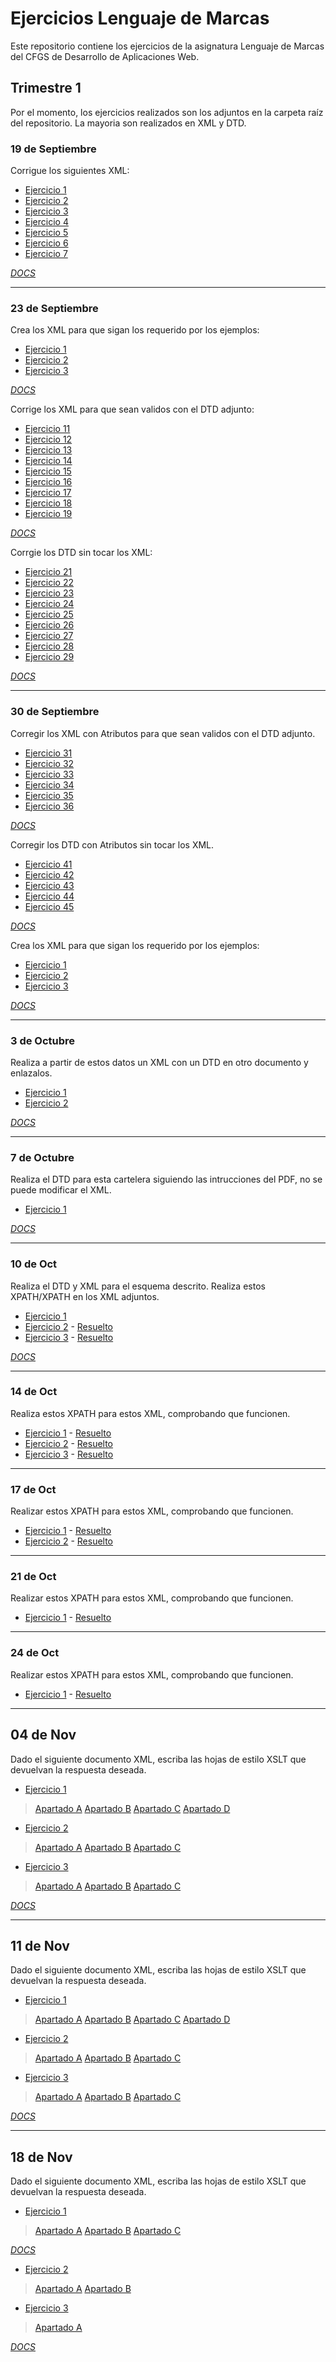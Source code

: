 # Ejercicios Lenguaje de Marcas

Este repositorio contiene los ejercicios de la asignatura Lenguaje de Marcas del CFGS de Desarrollo de Aplicaciones Web.

## Trimestre 1

Por el momento, los ejercicios realizados son los adjuntos en la carpeta raíz del repositorio. La mayoria son realizados en XML y DTD. 

### 19 de Septiembre

Corrigue los siguientes XML:

- [Ejercicio 1](XML/XML01/ej1_01.xml)
- [Ejercicio 2](XML/XML01/ej1_02.xml)
- [Ejercicio 3](XML/XML01/ej1_03.xml)
- [Ejercicio 4](XML/XML01/ej1_04.xml)
- [Ejercicio 5](XML/XML01/ej1_05.xml)
- [Ejercicio 6](XML/XML01/ej1_06.xml)
- [Ejercicio 7](XML/XML01/ej1_07.xml)

[*DOCS*](docs/XML1.pdf)

---

### 23 de Septiembre

Crea los XML para que sigan los requerido por los ejemplos:

- [Ejercicio 1](XML/XML02/ejercicio1XML.xml)
- [Ejercicio 2](XML/XML02/ejercicio2XML.xml)
- [Ejercicio 3](XML/XML02/ejercicio3XML.xml)

[*DOCS*](docs/XML2.pdf)

Corrige los XML para que sean validos con el DTD adjunto:

- [Ejercicio 11](XML/XML03/dtd_11.xml)
- [Ejercicio 12](XML/XML03/dtd_12.xml)
- [Ejercicio 13](XML/XML03/dtd_13.xml)
- [Ejercicio 14](XML/XML03/dtd_14.xml)
- [Ejercicio 15](XML/XML03/dtd_15.xml)
- [Ejercicio 16](XML/XML03/dtd_16.xml)
- [Ejercicio 17](XML/XML03/dtd_17.xml)
- [Ejercicio 18](XML/XML03/dtd_18.xml)
- [Ejercicio 19](XML/XML03/dtd_19.xml)

[*DOCS*](docs/XML3.pdf)

Corrgie los DTD sin tocar los XML:

- [Ejercicio 21](XML/XML04/dtd_21.xml)
- [Ejercicio 22](XML/XML04/dtd_22.xml)
- [Ejercicio 23](XML/XML04/dtd_23.xml)
- [Ejercicio 24](XML/XML04/dtd_24.xml)
- [Ejercicio 25](XML/XML04/dtd_25.xml)
- [Ejercicio 26](XML/XML04/dtd_26.xml)
- [Ejercicio 27](XML/XML04/dtd_27.xml)
- [Ejercicio 28](XML/XML04/dtd_28.xml)
- [Ejercicio 29](XML/XML04/dtd_29.xml)

[*DOCS*](docs/XML4.pdf)

---

### 30 de Septiembre

Corregir los XML con Atributos para que sean validos con el DTD adjunto.
- [Ejercicio 31](XML/XML05/dtd_31.xml)
- [Ejercicio 32](XML/XML05/dtd_32.xml)
- [Ejercicio 33](XML/XML05/dtd_33.xml)
- [Ejercicio 34](XML/XML05/dtd_34.xml)
- [Ejercicio 35](XML/XML05/dtd_35.xml)
- [Ejercicio 36](XML/XML05/dtd_36.xml)

[*DOCS*](docs/XML5.pdf)

Corregir los DTD con Atributos sin tocar los XML.
- [Ejercicio 41](XML/XML06/dtd_41.xml)
- [Ejercicio 42](XML/XML06/dtd_42.xml)
- [Ejercicio 43](XML/XML06/dtd_43.xml)
- [Ejercicio 44](XML/XML06/dtd_44.xml)
- [Ejercicio 45](XML/XML06/dtd_45.xml)

[*DOCS*](docs/XML6.pdf)

Crea los XML para que sigan los requerido por los ejemplos:

- [Ejercicio 1](XML/XML07/ejercicio1.xml)
- [Ejercicio 2](XML/XML07/ejercicio2.xml)
- [Ejercicio 3](XML/XML07/ejercicio3.xml)

[*DOCS*](docs/XML7.pdf)

---

### 3 de Octubre

Realiza a partir de estos datos un XML con un DTD en otro documento y enlazalos.

- [Ejercicio 1](XML/XML08/libros.xml)
- [Ejercicio 2](XML/XML08/curriculum.xml)

[*DOCS*](docs/XML8.pdf)

---

### 7 de Octubre

Realiza el DTD para esta cartelera siguiendo las intrucciones del PDF, no se puede modificar el XML.

- [Ejercicio 1](XML/XML09/cartelera.xml)

[*DOCS*](docs/XML9.pdf)

---

### 10 de Oct

Realiza el DTD y XML para el esquema descrito. Realiza estos XPATH/XPATH en los XML adjuntos.

- [Ejercicio 1](XML/XML10/personas.xml)
- [Ejercicio 2](XPATH/XPATH1/ejerciciosXPATH1.xml) - [Resuelto](XPATH/XPATH1/Enuinciados1.txt)
- [Ejercicio 3](XPATH/XPATH1/ejerciciosXPATH2.xml) - [Resuelto](XPATH/XPATH1/Enuinciados2.txt)

[*DOCS*](docs/XML10.pdf)

---

### 14 de Oct

Realiza estos XPATH para estos XML, comprobando que funcionen.

- [Ejercicio 1](XPATH/XPATH2/banco.xml) - [Resuelto](XPATH/XPATH2/banco(enunciados).txt)
- [Ejercicio 2](XPATH/XPATH2/inventario.xml) - [Resuelto](XPATH/XPATH2/inventario(enunciados).txt)
- [Ejercicio 3](XPATH/XPATH2/libros.xml) - [Resuelto](XPATH/XPATH2/libros(enunciados).txt)

---

### 17 de Oct

Realizar estos XPATH para estos XML, comprobando que funcionen.

- [Ejercicio 1](XPATH/XPATH3/bailes.xml) - [Resuelto](XPATH/XPATH3/bailes(enunciado).txt)
- [Ejercicio 2](XPATH/XPATH3/movies.xml) - [Resuelto](XPATH/XPATH3/movies(enunciados).txt)

---

### 21 de Oct

Realizar estos XPATH para estos XML, comprobando que funcionen.

- [Ejercicio 1](XPATH/XPATH4/biblioteca.xml) - [Resuelto](XPATH/XPATH4/biblioteca(enunciados).txt)

---

### 24 de Oct

Realizar estos XPATH para estos XML, comprobando que funcionen.

- [Ejercicio 1](XPATH/XPATH5/UNIVERSIDAD.xml) - [Resuelto](XPATH/XPATH5/UNIVERSIDAD(enunciados).txt)

---

## 04 de Nov

Dado el siguiente documento XML, escriba las hojas de estilo XSLT que devuelvan la respuesta deseada.

- [Ejercicio 1](XSLT/XSLT1/Ejercicio1.xml)
> [Apartado A](XSLT/XSLT1/Ejercicio1_a.xslt)
> [Apartado B](XSLT/XSLT1/Ejercicio1_b.xslt)
> [Apartado C](XSLT/XSLT1/Ejercicio1_c.xslt)
> [Apartado D](XSLT/XSLT1/Ejercicio1_d.xslt)

- [Ejercicio 2](XSLT/XSLT1/Ejercicio2.xml)
> [Apartado A](XSLT/XSLT1/Ejercicio2_a.xslt)
> [Apartado B](XSLT/XSLT1/Ejercicio2_b.xslt)
> [Apartado C](XSLT/XSLT1/Ejercicio2_c.xslt)

- [Ejercicio 3](XSLT/XSLT1/Ejercicio3.xml)
> [Apartado A](XSLT/XSLT1/Ejercicio3_a.xslt)
> [Apartado B](XSLT/XSLT1/Ejercicio3_b.xslt)
> [Apartado C](XSLT/XSLT1/Ejercicio3_c.xslt)

[*DOCS*](docs/XSLT1.pdf)

---

## 11 de Nov

Dado el siguiente documento XML, escriba las hojas de estilo XSLT que devuelvan la respuesta deseada.

- [Ejercicio 1](XSLT/XSLT2/Ejercicio1.xml)
> [Apartado A](XSLT/XSLT2/Ejercicio1_a.xslt)
> [Apartado B](XSLT/XSLT2/Ejercicio1_b.xslt)
> [Apartado C](XSLT/XSLT2/Ejercicio1_c.xslt)
> [Apartado D](XSLT/XSLT2/Ejercicio1_d.xslt)

- [Ejercicio 2](XSLT/XSLT2/Ejercicio2.xml)
> [Apartado A](XSLT/XSLT2/Ejercicio2_a.xslt)
> [Apartado B](XSLT/XSLT2/Ejercicio2_b.xslt)
> [Apartado C](XSLT/XSLT2/Ejercicio2_c.xslt)

- [Ejercicio 3](XSLT/XSLT2/Ejercicio3.xml)
> [Apartado A](XSLT/XSLT2/Ejercicio3_a.xslt)
> [Apartado B](XSLT/XSLT2/Ejercicio3_b.xslt)
> [Apartado C](XSLT/XSLT2/Ejercicio3_c.xslt)

[*DOCS*](docs/XSLT2.pdf)

---

## 18 de Nov

Dado el siguiente documento XML, escriba las hojas de estilo XSLT que devuelvan la respuesta deseada.

- [Ejercicio 1](XSLT/XSLT3/Ejercicio1.xml)
> [Apartado A](XSLT/XSLT3/Ejercicio1_a.xslt)
> [Apartado B](XSLT/XSLT3/Ejercicio1_b.xslt)
> [Apartado C](XSLT/XSLT3/Ejercicio1_c.xslt)

[*DOCS*](docs/XSLT3.pdf)

- [Ejercicio 2](XSLT/XSLT4/Ejercicio1.xml)
> [Apartado A](XSLT/XSLT4/Ejercicio1_a.xslt)
> [Apartado B](XSLT/XSLT4/Ejercicio1_b.xslt)

- [Ejercicio 3](XSLT/XSLT4/Ejercicio2.xml)
> [Apartado A](XSLT/XSLT4/Ejercicio2_a.xslt)

[*DOCS*](docs/XSLT4.pdf)